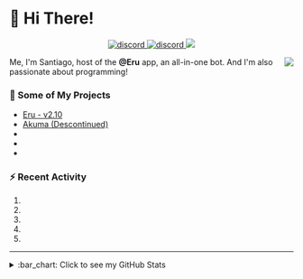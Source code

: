 # :wave: Hi There!

<p align="center">
  <a href="https://discord.gg/mhj3Zsv">
    <img alt="discord" src="https://img.shields.io/discord/730998659008823296.svg?label=&logo=discord&logoColor=ffffff&color=7389D8&labelColor=6A7EC2"/>
  </a>
  <a href="https://twitter.com/dabkk">
    <img alt="discord" src="https://img.shields.io/twitter/follow/dabkk?label=Follow%20Me%21&style=social"/>
  </a>
  <a href="https://badges.pufler.dev">
    <img src="https://badges.pufler.dev/visits/moonstar-x/moonstar-x?style=flat&logo=github">
  </a>
</p>

<img align="right" src="https://cdn.discordapp.com/emojis/830814340616683520.png?size=96" />

Me, I'm Santiago, host of the **@Eru** app, an all-in-one bot. And I'm also passionate about programming!

### :rocket: Some of My Projects

* [Eru - v2.10](https://dsc.gg/erubot)
* [Akuma (Descontinued)](https://dsc.gg/akuma)
* 
* 
* 

### :zap: Recent Activity

<!--START_SECTION:activity-->
1. 
2.
3. 
4. 
5. 
<!--END_SECTION:activity-->

---

<details>
  <summary>
    :bar_chart: Click to see my GitHub Stats
  </summary>
  <p align="center">
    <br>
    <img alt="GitHub Stats" src="https://github-readme-stats.vercel.app/api?username=dabdzn&count_private=true&show_icons=true&theme=dracula" />
    <br>
    <img alt="GitHub Top Languages" src="https://github-readme-stats.vercel.app/api/top-langs/?username=moonstar-x&layout=compact&theme=dracula" />
  </p>
</details>
